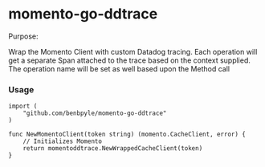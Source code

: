 # momento-go-ddtrace

Purpose:

Wrap the Momento Client with custom Datadog tracing. Each operation will get a separate Span attached to the trace based on the context supplied. The operation name will be set as well based upon the Method call

### Usage

```golang
import (
	"github.com/benbpyle/momento-go-ddtrace"
)

func NewMomentoClient(token string) (momento.CacheClient, error) {
	// Initializes Momento
	return momentoddtrace.NewWrappedCacheClient(token)
}
```
